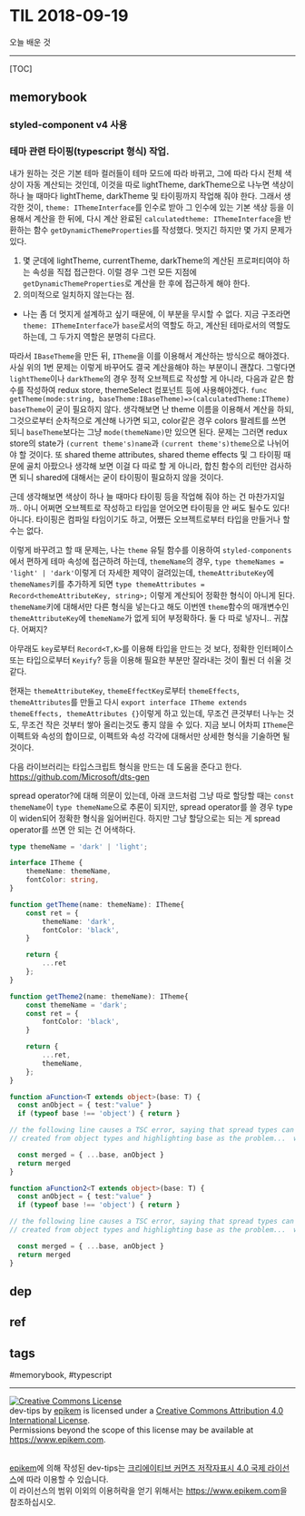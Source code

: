 # TIL 2018-09-19

오늘 배운 것

--------------------------

[TOC]

## memorybook

### styled-component v4 사용


### 테마 관련 타이핑(typescript 형식) 작업.
내가 원하는 것은 기본 테마 컬러들이 테마 모드에 따라 바뀌고, 그에 따라 다시 전체 색상이 자동 계산되는 것인데, 이것을 따로 lightTheme, darkTheme으로 나누면 색상이 하나 늘 때마다 lightTheme, darkTheme 및 타이핑까지 작업해 줘야 한다. 그래서 생각한 것이, `theme: IThemeInterface`를 인수로 받아 그 인수에 있는 기본 색상 등을 이용해서 계산을 한 뒤에, 다시 계산 완료된 `calculatedtheme: IThemeInterface`을 반환하는 함수 `getDynamicThemeProperties`를 작성했다. 멋지긴 하지만 몇 가지 문제가 있다.
1. 몇 군데에 lightTheme, currentTheme, darkTheme의 계산된 프로퍼티여야 하는 속성을 직접 접근한다. 이럴 경우 그런 모든 지점에 `getDynamicThemeProperties`로 계산을 한 후에 접근하게 해야 한다.
2. 의미적으로 일치하지 않는다는 점.
- 나는 좀 더 멋지게 설계하고 싶기 때문에, 이 부분을 무시할 수 없다. 지금 구조라면 `theme: IThemeInterface`가 `base`로서의 역할도 하고, 계산된 테마로서의 역할도 하는데, 그 두가지 역할은 분명히 다르다.

 따라서 `IBaseTheme`을 만든 뒤, `ITheme`을 이를 이용해서 계산하는 방식으로 해야겠다. 사실 위의 1번 문제는 이렇게 바꾸어도 결국 계산을해야 하는 부분이니 괜찮다. 그렇다면 `lightTheme`이나 `darkTheme`의 경우 정적 오브젝트로 작성할 게 아니라, 다음과 같은 함수를 작성하여 redux store, themeSelect 컴포넌트 등에 사용해야겠다.
`func getTheme(mode:string, baseTheme:IBaseTheme)=>(calculatedTheme:ITheme)`
`baseTheme`이 굳이 필요하지 않다. 생각해보면 난 theme 이름을 이용해서 계산을 하되, 그것으로부터 순차적으로 계산해 나가면 되고, color같은 경우 colors 팔레트를 쓰면 되니 `baseTheme`보다는 그냥 `mode(themeName)`만 있으면 된다. 문제는 그러면 redux store의 state가 `(current theme's)name`과 `(current theme's)theme`으로 나뉘어야 할 것이다. 또 shared theme attributes, shared theme effects 및 그 타이핑 때문에 골치 아팠으나 생각해 보면 이걸 다 따로 할 게 아니라, 합친 함수의 리턴만 검사하면 되니 shared에 대해서는 굳이 타이핑이 필요하지 않을 것이다.

근데 생각해보면 색상이 하나 늘 때마다 타이핑 등을 작업해 줘야 하는 건 마찬가지일까.. 아니 어쩌면 오브젝트로 작성하고 타입을 얻어오면 타이핑을 안 써도 될수도 있다! 아니다. 타이핑은 컴파일 타임이기도 하고, 어쨌든 오브젝트로부터 타입을 만들거나 할 수는 없다. 

이렇게 바꾸려고 할 때 문제는, 나는 `theme` 유틸 함수를 이용하여 `styled-components`에서 편하게 테마 속성에 접근하려 하는데, `themeName`의 경우, `type themeNames = 'light' | 'dark'`이렇게 더 자세한 제약이 걸려있는데, `themeAttributeKey`에 `themeNames`키를 추가하게 되면 `type themeAttributes = Record<themeAttributeKey, string>;` 이렇게 계산되어 정확한 형식이 아니게 된다. `themeName`키에 대해서만 다른 형식을 넣는다고 해도 이번엔 `theme`함수의 매개변수인 `themeAttributeKey`에 `themeName`가 없게 되어 부정확하다. 둘 다 따로 넣자니.. 귀찮다. 어쩌지?

 아무래도 `key`로부터 `Record<T,K>`를 이용해 타입을 만드는 것 보다, 정확한 인터페이스 또는 타입으로부터 `Keyify`? 등을 이용해 필요한 부분만 잘라내는 것이 훨씬 더 쉬울 것 같다.

 현재는 `themeAttributeKey`, `themeEffectKey`로부터 `themeEffects`, `themeAttributes`를 만들고 다시 `export interface ITheme extends themeEffects, themeAttributes {}`이렇게 하고 있는데, 무조건 큰것부터 나누는 것도, 무조건 작은 것부터 쌓아 올리는것도 좋지 않을 수 있다. 지금 보니 어차피 `ITheme`은 이펙트와 속성의 합이므로, 이펙트와 속성 각각에 대해서만 상세한 형식을 기술하면 될 것이다.

다음 라이브러리는 타입스크립트 형식을 만드는 데 도움을 준다고 한다. https://github.com/Microsoft/dts-gen


spread operator?에 대해 의문이 있는데, 아래 코드처럼 그냥 따로 할당할 때는 `const themeName`이 `type themeName`으로 추론이 되지만, spread operator를 쓸 경우 type이 widen되어 정확한 형식을 잃어버린다. 하지만 그냥 할당으로는 되는 게 spread operator를 쓰면 안 되는 건 어색하다.
```ts
type themeName = 'dark' | 'light';

interface ITheme {
    themeName: themeName,
    fontColor: string,
}

function getTheme(name: themeName): ITheme{
    const ret = {
        themeName: 'dark',
        fontColor: 'black',
    }

    return {
        ...ret
    };
}

function getTheme2(name: themeName): ITheme{
    const themeName = 'dark';
    const ret = {
        fontColor: 'black',
    }

    return {
        ...ret,
        themeName,
    };
}

function aFunction<T extends object>(base: T) {
  const anObject = { test:"value" }
  if (typeof base !== 'object') { return }

// the following line causes a TSC error, saying that spread types can only be
// created from object types and highlighting base as the problem...  wut?

  const merged = { ...base, anObject }
  return merged
}

function aFunction2<T extends object>(base: T) {
  const anObject = { test:"value" }
  if (typeof base !== 'object') { return }

// the following line causes a TSC error, saying that spread types can only be
// created from object types and highlighting base as the problem...  wut?

  const merged = { ...base, anObject }
  return merged
}

```

## dep

## ref

## tags
  #memorybook, #typescript



--------------------------


<!-- license start -->

<a rel="license" href="http://creativecommons.org/licenses/by/4.0/"><img alt="Creative Commons License" style="border-width:0" src="https://i.creativecommons.org/l/by/4.0/88x31.png" /></a>
<br /><span xmlns:dct="http://purl.org/dc/terms/" property="dct:title">dev-tips</span> by <a xmlns:cc="http://creativecommons.org/ns#" href="https://www.github.com/epikem/dev-tips" property="cc:attributionName" rel="cc:attributionURL">epikem</a> is licensed under a <a rel="license" href="http://creativecommons.org/licenses/by/4.0/">Creative Commons Attribution 4.0 International License</a>.<br />Permissions beyond the scope of this license may be available at <a xmlns:cc="http://creativecommons.org/ns#" href="https://www.epikem.com" rel="cc:morePermissions">https://www.epikem.com</a>.

<br /><a xmlns:cc="http://creativecommons.org/ns#" href="https://www.github.com/epikem/dev-tips" property="cc:attributionName" rel="cc:attributionURL">epikem</a>에 의해 작성된 <span xmlns:dct="http://purl.org/dc/terms/" property="dct:title">dev-tips</span>는 <a rel="license" href="http://creativecommons.org/licenses/by/4.0/">크리에이티브 커먼즈 저작자표시 4.0 국제 라이선스</a>에 따라 이용할 수 있습니다.<br />이 라이선스의 범위 이외의 이용허락을 얻기 위해서는 <a xmlns:cc="http://creativecommons.org/ns#" href="https://www.epikem.com" rel="cc:morePermissions">https://www.epikem.com</a>을 참조하십시오.

<!-- license end -->